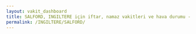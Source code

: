 ```yaml
---
layout: vakit_dashboard
title: SALFORD, INGILTERE için iftar, namaz vakitleri ve hava durumu - ilçe/eyalet seç
permalink: /INGILTERE/SALFORD/
---
```


<script type="text/javascript">
  var GLOBAL_COUNTRY = 'INGILTERE';
  var GLOBAL_CITY = 'SALFORD';
  var GLOBAL_STATE = '';
  var lat = 72;
  var lon = 21;
</script>

